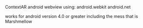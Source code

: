ContextAR android webview 
using:
android.webkit 
android.net

works for android version 4.0 or greater including the mess that is Marshmellow 
